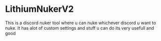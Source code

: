 # LithiumNukerV2
This is a discord nuker tool where u can nuke whichever discord u want to nuke. It has alot of custom settings and stuff u can do its very usefull and good
